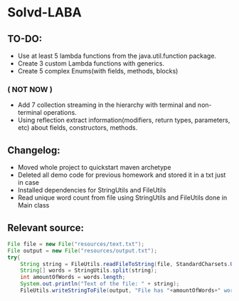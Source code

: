 # Solvd-LABA
## TO-DO:
- Use at least 5 lambda functions from the java.util.function package.
- Create 3 custom Lambda functions with generics.
- Create 5 complex Enums(with fields, methods, blocks)

### ( NOT NOW )
- Add 7 collection streaming in the hierarchy with terminal and non-terminal operations.
- Using reflection extract information(modifiers, return types, parameters, etc) about fields, constructors, methods.
## Changelog:
- Moved whole project to quickstart maven archetype
- Deleted all demo code for previous homework and stored it in a txt just in case
- Installed dependencies for StringUtils and FileUtils
- Read unique word count from file using StringUtils and FileUtils done in Main class
## Relevant source:
```java
File file = new File("resources/text.txt");
File output = new File("resources/output.txt");
try{
	String string = FileUtils.readFileToString(file, StandardCharsets.UTF_8);
	String[] words = StringUtils.split(string);
	int amountOfWords = words.length;
	System.out.println("Text of the file: " + string);
	FileUtils.writeStringToFile(output, "File has "+amountOfWords+" words.", StandardCharsets.UTF_8);
```
